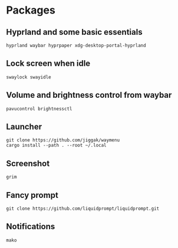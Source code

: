 # Packages

## Hyprland and some basic essentials

    hyprland waybar hyprpaper xdg-desktop-portal-hyprland

## Lock screen when idle

    swaylock swayidle

## Volume and brightness control from waybar

    pavucontrol brightnessctl

## Launcher

    git clone https://github.com/jiggak/waymenu
    cargo install --path . --root ~/.local

## Screenshot

    grim

## Fancy prompt

    git clone https://github.com/liquidprompt/liquidprompt.git

## Notifications

    mako
